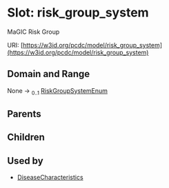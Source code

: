 
# Slot: risk_group_system


MaGIC Risk Group

URI: [https://w3id.org/pcdc/model/risk_group_system](https://w3id.org/pcdc/model/risk_group_system)


## Domain and Range

None &#8594;  <sub>0..1</sub> [RiskGroupSystemEnum](RiskGroupSystemEnum.md)

## Parents


## Children


## Used by

 * [DiseaseCharacteristics](DiseaseCharacteristics.md)
